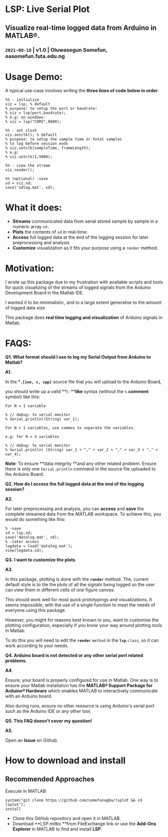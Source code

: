 # LSP: Live Serial Plot
## **Visualize real-time logged data from Arduino in MATLAB®.**
### `2021-08-18` | **v1.0** | **Oluwasegun Somefun, oasomefun.futa.edu.ng**
# **Usage Demo:**

A typical use-case involves writing the **three lines of code below in order**.

```matlab:Code
%% - initialize
viz = lsp; % default
% purpose: to setup the port or baudrate: 
% viz = lsp(port,baudrate);
% e.g: on windows: 
% viz = lsp("COM3",9600);

%% - set clock
viz.setclk(); % default
% purpose: to setup the sample time or total samples 
% to log before session ends
% viz.setclk(sampleTime, frameLength);
% e.g:
% viz.setclk(1,5000);

%% - view the stream
viz.render();

%% (optional) -save
sd = viz.sd;
save('sdlog.mat', sd);

```

# What it does:

   -  **Streams** communicated data from serial stored sample by sample in a numeric array `sd.`  
   -  **Plots** the contents of `sd` in real-time. 
   -  **Access** full logged data at the end of the logging session for later preprocessing and analysis 
   -  **Customize** visualization as it fits your purpose using a `render` method. 

# Motivation:

I wrote up this package due to my frustration with available scripts and tools for quick visualizing of the streams of logged signals from the Arduino Development Board in the Matlab IDE.

I wanted it to be minimalistic, and to a large extent generalise to the amount of logged data size

This package does **real time logging and visualization** of Arduino signals in Matlab.

# FAQS:

**Q1. What format should I use to log my Serial Output from Arduino to Matlab?**

**A1.**

In the ***`.[ino, c, cpp]`** source file that you will upload to the Arduino Board, 

you should write up a valid **`C-`****like** syntax (without the `%` **comment** symbol) like this:

`For N = 1 variable`

```matlab:Code
% // debug: to serial monitor
% Serial.println((String) var_1);
```

`For N > 1 variables, use commas to separate the variables. `

`e.g: for N = 4 variables`

```matlab:Code
% // debug: to serial monitor
% Serial.println( (String) var_1 + "," + var_2 + "," + var_3 + "," + var_4);
```

**Note**: To ensure **data integrity **and any other related problem. Ensure there is only one `Serial.println` command in the source file uploaded to the Arduino Board.

  

**Q2. How do I access the full logged data at the end of the logging session?**

**A2.**

For later preprocessing and analysis, you can **access** and **save** the complete streamed data from the MATLAB workspace. To achieve this, you would do something like this:

```matlab:Code(Display)
% -save
sd = lsp.sd;
save('datalog.mat', sd);
% -later access
logdata = load('datalog.mat');
view(logdata.sd); 
```

  

**Q3.** **I want to customize the plots**

**A3.**

In this package, plotting is done with the **`render`** method. The, current default style is to tile the plots of all the signals being logged so the user can view them in different cells of one figure canvas. 

This should work well for most quick prototypings and visualizations. It seems impossible, with the use of a single function to meet the needs of everyone using this package.

However, you might for reasons best known to you, want to customise the plotting configuration, especially if you know your way around plotting tools in Matlab. 

To do this you will need to edit the **`render`** `method` in the **`lsp`** `class`, so it can work according to your needs.

  

**Q4. Arduino board is not detected or any other serial port related problems.**

**A4**.

Ensure, your board is properly configured for use in Matlab. One way is to ensure your Matlab installation has the **MATLAB® Support Package for Arduino® Hardware** which enables MATLAB to interactively communicate with an Arduino board.

Also during runs, ensure no other resource is using Arduino's serial port such as the Arduino IDE or any other tool.

**Q5. This FAQ doesn't cover my question!**

**A5.**

Open an **Issue** on Github.

# How to download and install
## Recommended Approaches 

Execute in MATLAB:

```matlab:Code
system("git clone https://github.com/somefunagba/lsplot && cd lsplot");
install
```

   -  Clone this GitHub repository and open it in MATLAB. 
   -  Download **LSP.mltbx **from FileExchange link or use the **Add-Ons Explorer** in MATLAB to find and install **LSP**.
